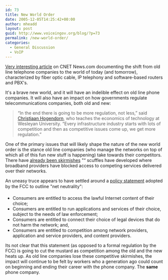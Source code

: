 ```yaml
---
id: 73
title: New World Order
date: 2005-12-05T14:25:42+00:00
author: mheadd
layout: post
guid: http://www.voiceingov.org/blog/?p=73
permalink: /new-world-order/
categories:
  - General Discussion
  - VoIP
---
```

[Very interesting article](http://news.com.com/At+phone+giants%2C+jobs+may+not+last+a+lifetime+-+page+2/2100-1033_3-5982356-2.html?tag=st.next) on CNET News.com documenting the shift from old line telephone companies to the world of today (and tomorrow), characterized by fiber optic cable, IP telephony and software-based routers and PBX's.

It's a brave new world, and it will have an indelible effect on old line phone companies. It will also have an impact on how governments regulate telecommunications companies, both old and new: 

> &#8220;In the end there is going to be more regulation, not less,&#8221; said [Christiaan Hogendorn](http://chogendorn.web.wesleyan.edu/), who teaches the economics of technology at Wesleyan University. &#8220;Every infrastructure industry starts with lots of competition and then as competitive issues come up, we get more regulation.&#8221;

One of the primary issues that will likely shape the nature of the new world order is the stance old line companies (who manage the networks on top of which all of this fun new stuff is happening) take towards their competitors. There have [already been skirmishes](http://news.com.com/DSL%2C+cable+providers+spar+with+Vonage/2100-1034_3-5841741.html) "“ scuffles have developed where broadband providers have blocked access to competing services delivered over their networks.

An uneasy truce appears to have settled around a [policy statement](http://hraunfoss.fcc.gov/edocs_public/attachmatch/DOC-260435A1.pdf) adopted by the FCC to outline "net neutrality":

  * Consumers are entitled to access the lawful Internet content of their choice; 
  * Consumers are entitled to run applications and services of their choice, subject to the needs of law enforcement; 
  * Consumers are entitled to connect their choice of legal devices that do not harm the network; and, 
  * Consumers are entitled to competition among network providers, application and service providers, and content providers.

Its not clear that this statement (as opposed to a formal regulation by the FCC) is going to cut the mustard as competition among the old and the new heats up. As old line companies lose these competitive skirmishes, the impact will continue to be felt by workers who a generation ago could count on beginning and ending their career with the phone company. The **same** phone company.